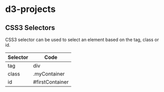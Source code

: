 # d3-projects

## CSS3 Selectors

CSS3 selector can be used to select an element based on the tag, class or id.

| Selector | Code            |
| -------- | --------------- |
| tag      | div             |
| class    | .myContainer    |
| id       | #firstContainer |